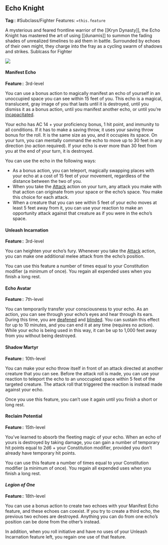 ## Echo Knight
**Tag**:: #Subclass/Fighter
Features: `=this.feature`

A mysterious and feared frontline warrior of the [[Kryn Dynasty]], the Echo Knight has mastered the art of using [[dunamis]] to summon the fading shades of unrealized timelines to aid them in battle. Surrounded by echoes of their own might, they charge into the fray as a cycling swarm of shadows and strikes. Sublcass for Fighter

![](https://media.dndbeyond.com/compendium-images/egtw/yDOyqyOocErRgYJK/04-16.png)

#### Manifest Echo

**Feature**:: 3rd-level

You can use a bonus action to magically manifest an echo of yourself in an unoccupied space you can see within 15 feet of you. This echo is a magical, translucent, gray image of you that lasts until it is destroyed, until you dismiss it as a bonus action, until you manifest another echo, or until you’re [incapacitated](https://www.dndbeyond.com/compendium/rules/basic-rules/appendix-a-conditions#Incapacitated).

Your echo has AC 14 + your proficiency bonus, 1 hit point, and immunity to all conditions. If it has to make a saving throw, it uses your saving throw bonus for the roll. It is the same size as you, and it occupies its space. On your turn, you can mentally command the echo to move up to 30 feet in any direction (no action required). If your echo is ever more than 30 feet from you at the end of your turn, it is destroyed.

You can use the echo in the following ways:

-   As a bonus action, you can teleport, magically swapping places with your echo at a cost of 15 feet of your movement, regardless of the distance between the two of you.
-   When you take the [Attack](https://www.dndbeyond.com/compendium/rules/basic-rules/combat#Attack) action on your turn, any attack you make with that action can originate from your space or the echo’s space. You make this choice for each attack.
-   When a creature that you can see within 5 feet of your echo moves at least 5 feet away from it, you can use your reaction to make an opportunity attack against that creature as if you were in the echo’s space.

#### Unleash Incarnation

**Feature**:: 3rd-level

You can heighten your echo’s fury. Whenever you take the [Attack](https://www.dndbeyond.com/compendium/rules/basic-rules/combat#Attack) action, you can make one additional melee attack from the echo’s position.

You can use this feature a number of times equal to your Constitution modifier (a minimum of once). You regain all expended uses when you finish a long rest.

#### Echo Avatar

**Feature**:: 7th-level

You can temporarily transfer your consciousness to your echo. As an action, you can see through your echo’s eyes and hear through its ears. During this time, you are [deafened](https://www.dndbeyond.com/compendium/rules/basic-rules/appendix-a-conditions#Deafened) and [blinded](https://www.dndbeyond.com/compendium/rules/basic-rules/appendix-a-conditions#Blinded). You can sustain this effect for up to 10 minutes, and you can end it at any time (requires no action). While your echo is being used in this way, it can be up to 1,000 feet away from you without being destroyed.

#### Shadow Martyr

**Feature**:: 10th-level

You can make your echo throw itself in front of an attack directed at another creature that you can see. Before the attack roll is made, you can use your reaction to teleport the echo to an unoccupied space within 5 feet of the targeted creature. The attack roll that triggered the reaction is instead made against your echo.

Once you use this feature, you can’t use it again until you finish a short or long rest.

#### Reclaim Potential

**Feature**:: 15th-level

You’ve learned to absorb the fleeting magic of your echo. When an echo of yours is destroyed by taking damage, you can gain a number of temporary hit points equal to 2d6 + your Constitution modifier, provided you don’t already have temporary hit points.

You can use this feature a number of times equal to your Constitution modifier (a minimum of once). You regain all expended uses when you finish a long rest.

#### _Legion of One_

**Feature**:: 18th-level

You can use a bonus action to create two echoes with your Manifest Echo feature, and these echoes can coexist. If you try to create a third echo, the previous two echoes are destroyed. Anything you can do from one echo’s position can be done from the other’s instead.

In addition, when you roll initiative and have no uses of your Unleash Incarnation feature left, you regain one use of that feature.